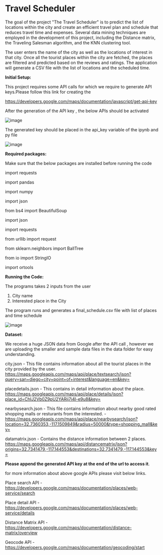 # Travel Scheduler

The goal of the project "The Travel Scheduler" is to predict the list of locations within the city and create an efficient travel plan and schedule that reduces travel time and expenses. Several data mining techniques are employed in the development of this project, including the Distance matrix, the Traveling Salesman algorithm, and the KNN clustering tool. 

The user enters the name of the city as well as the locations of interest in that city. Once all the tourist places within the city are fetched, the places are filtered and predicted based on the reviews and ratings. The application will generate a CSV file with the list of locations and the scheduled time.


**Initial Setup:**

This project requires some API calls for which we require to generate API keys.Please follow this link for creating the 

https://developers.google.com/maps/documentation/javascript/get-api-key

After the generation of the API key , the below APIs should be activated

![image](https://media.github.iu.edu/user/20972/files/81b87d4f-3527-4b41-81a3-66fded4a3149)

The generated key should be placed in the api_key variable of the ipynb and py file

![image](https://media.github.iu.edu/user/20972/files/05ca94a2-bc8b-42ec-ae40-1de33601fcd2)


**Required packages:**

Make sure that the below packages are installed before running the code

import requests

import pandas

import numpy

import json

from bs4 import BeautifulSoup

import json

import requests

from urllib import request

from sklearn.neighbors import BallTree

from io import StringIO

import ortools


**Running the Code:**

The programs takes 2 inputs from the user

   1. City name
   2. Interested place in the City
   
The program runs and generates a final_schedule.csv file with list of places and time schedule

![image](https://media.github.iu.edu/user/20972/files/0bcc5d87-36d5-4e9c-81d6-8dd780a5b467)




**Dataset:**

We receive a huge JSON data from Google after the API call , however we are uploading the smaller and sample data files in the data folder for easy understanding.

city.json - This file contains information about all the tourist places in the city provided by the user.
https://maps.googleapis.com/maps/api/place/textsearch/json?query=san+diego+city+point+of+interest&language=en&key=


placedetails.json - This contains in detail information about the place. 
https://maps.googleapis.com/maps/api/place/details/json?place_id=ChIJ2Vb0Z9pU2YARij7i4I-e9u8&key=


nearbysearch.json - This file contains information about nearby good rated shopping malls or resturants from the interested. - 
https://maps.googleapis.com/maps/api/place/nearbysearch/json?location=32.7360353,-117.1509849&radius=50000&type=shopping_mall&key=



datamatrix.json - Contains the distance information between 2 places.
https://maps.googleapis.com/maps/api/distancematrix/json?origins=32.7341479,-117.144553&destinations=32.7341479,-117.144553&key=

**Please append the generated API key at the end of the url to access it**.

for more information about above google APIs please visit below links.

Place search API - https://developers.google.com/maps/documentation/places/web-service/search

Place detail API - https://developers.google.com/maps/documentation/places/web-service/details

Distance Matrix API - https://developers.google.com/maps/documentation/distance-matrix/overview

Geocode API - https://developers.google.com/maps/documentation/geocoding/start


